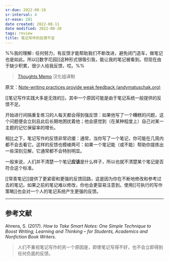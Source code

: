 ```yaml
---
sr-due: 2022-08-18
sr-interval: 4
sr-ease: 281
date created: 2022-08-11
date modified: 2022-08-20
tags: review
title: 笔记写作的反馈不足
---
```


%%我的理解:: 任何努力，有反馈才能帮助我们不断改进，避免闭门造车，做笔记也是如此。所以[[数字花园]]这种形式很吸引我，能让我的笔记被看到。但现在由于缺少积累，很少人给我反馈，哎。%%

> [Thoughts Memo](https://paratranz.cn/projects/3131) 汉化组译制

原文：[Note-writing practices provide weak feedback (andymatuschak.org)](https://notes.andymatuschak.org/z66PNF1Wt4AZ4j7TVEenkvPZgvDcHPuSdJC2r)

[[笔记写作实践大多是无效的]]，其中一个原因可能是由于笔记系统一般提供的反馈不足。

开始进行间隔重复练习的人每天都会得到强反馈：如果他写了一个糟糕的问题，这个问题便会立刻且此后长期地困扰着他；他会感觉到（在某种程度上）自己对某一主题的记忆保留率的增长。

相比之下，笔记写作的反馈非常迟缓：通常，当你写了一个笔记，你可能在几周内都不会去看它。这样的反馈也模棱两可：如果一个笔记能（或不能）帮助你提炼出一些深刻见解，它通常都不会特别明显。

一般来说，人们并不清楚一个笔记**应该**是什么样子，所以也就不清楚某个笔记是否符合这个标准。

[[常青笔记]]提供了更紧密和更强的反馈回路，这是因为你在不断地修改和参考过去的笔记。如果之前的笔记难以修改，你也会更容易注意到。使用[[可执行的写作策略]]也会对一个人的笔记系统产生更强的反馈。

___

## 参考文献

Ahrens, S. (2017). _How to Take Smart Notes: One Simple Technique to Boost Writing, Learning and Thinking – for Students, Academics and Nonfiction Book Writers_.

> 人们不重视笔记写作的另一个原因是，即使笔记写得不好，也不会立即得到任何负面的反馈。

